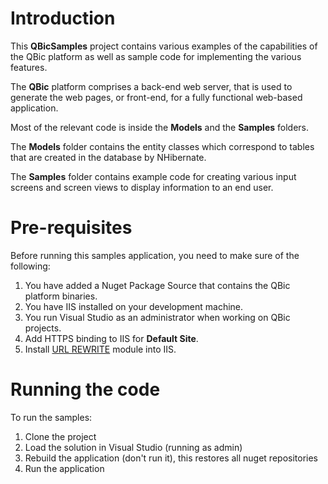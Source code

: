 # Introduction
This **QBicSamples** project contains various examples of the capabilities of the QBic platform as well as sample code for implementing the various features.

The **QBic** platform comprises a back-end web server, that is used to generate the web pages, or front-end, for a fully functional web-based application.  

Most of the relevant code is inside the **Models** and the **Samples** folders.  

The **Models** folder contains the entity classes which correspond to tables that are created in the database by NHibernate.  

The **Samples** folder contains example code for creating various input screens and screen views to display information to an end user.

# Pre-requisites
Before running this samples application, you need to make sure of the following:  

1. You have added a Nuget Package Source that contains the QBic platform binaries.  
2. You have IIS installed on your development machine.  
3. You run Visual Studio as an administrator when working on QBic projects.
4. Add HTTPS binding to IIS for **Default Site**.
5. Install [URL REWRITE](https://www.iis.net/downloads/microsoft/url-rewrite) module into IIS.  
   
# Running the code
To run the samples:
1. Clone the project
2. Load the solution in Visual Studio (running as admin)
3. Rebuild the application (don't run it), this restores all nuget repositories
4. Run the application
